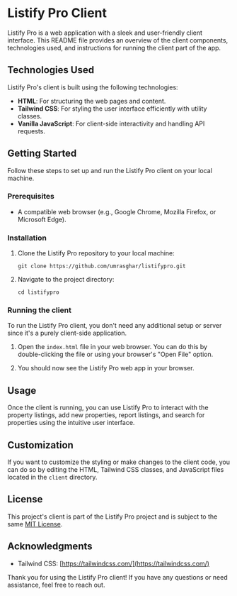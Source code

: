 # Listify Pro Client

Listify Pro is a web application with a sleek and user-friendly client interface. This README file provides an overview of the client components, technologies used, and instructions for running the client part of the app.

## Technologies Used

Listify Pro's client is built using the following technologies:

- **HTML**: For structuring the web pages and content.
- **Tailwind CSS**: For styling the user interface efficiently with utility classes.
- **Vanilla JavaScript**: For client-side interactivity and handling API requests.

## Getting Started

Follow these steps to set up and run the Listify Pro client on your local machine.

### Prerequisites

- A compatible web browser (e.g., Google Chrome, Mozilla Firefox, or Microsoft Edge).

### Installation

1. Clone the Listify Pro repository to your local machine:

   ```shell
   git clone https://github.com/umrasghar/listifypro.git
   ```

2. Navigate to the project directory:

   ```shell
   cd listifypro
   ```

### Running the client

To run the Listify Pro client, you don't need any additional setup or server since it's a purely client-side application.

1. Open the `index.html` file in your web browser. You can do this by double-clicking the file or using your browser's "Open File" option.

2. You should now see the Listify Pro web app in your browser.

## Usage

Once the client is running, you can use Listify Pro to interact with the property listings, add new properties, report listings, and search for properties using the intuitive user interface.

## Customization

If you want to customize the styling or make changes to the client code, you can do so by editing the HTML, Tailwind CSS classes, and JavaScript files located in the `client` directory.

## License

This project's client is part of the Listify Pro project and is subject to the same [MIT License](../LICENSE).

## Acknowledgments

- Tailwind CSS: [https://tailwindcss.com/](https://tailwindcss.com/)

Thank you for using the Listify Pro client! If you have any questions or need assistance, feel free to reach out.
